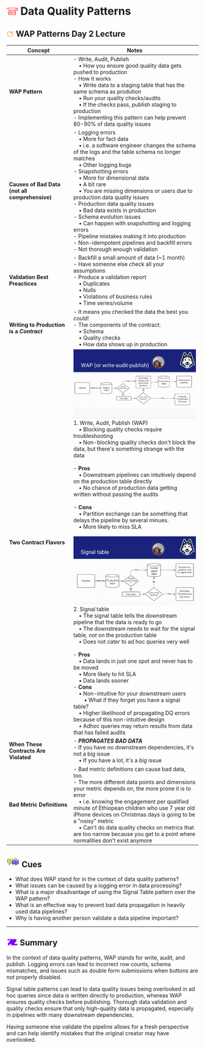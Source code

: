 # <img src="../books.svg" alt="Stack of red books with a graduation cap on top, symbolizing education and achievement, set against a plain background" width="30" height="20" /> Data Quality Patterns

## <img src="../notes.svg" alt="Orange pencil lying diagonally on a white sheet of paper, representing note taking and documentation, with a clean and organized appearance" width="20" height="15" /> WAP Patterns Day 2 Lecture

| Concept                | Notes            |
|---------------------|------------------|
| **WAP Pattern**  | - Write, Audit, Publish <br> &emsp;• How you ensure good quality data gets pushed to production<br>- How it works <br> &emsp;• Write data to a staging table that has the same schema as prodution <br> &emsp;• Run your quality checks/audits <br> &emsp;• If the checks pass, publish staging to production <br>- Implementing this pattern can help prevent 80-90% of data quality issues |
| **Causes of Bad Data (not all comprehensive)**  | - Logging errors <br> &emsp;• More for fact data<br> &emsp;• i.e. a software engineer changes the schema of the logs and the table schema no longer matches <br> &emsp;• Other logging bugs<br>- Snapshotting errors<br> &emsp;• More for dimensional data<br> &emsp;• A bit rare<br> &emsp;• You are missing dimensions or users due to production data quality issues<br>- Production data quality issues <br> &emsp;• Bad data exists in production<br>- Schema evolution issues<br> &emsp;• Can happen with snapshotting and logging errors<br>- Pipeline mistakes making it into production<br>- Non-idempotent pipelines and backfill errors<br>- Not thorough enough validation |
| **Validation Best Preactices**  | - Backfill a small amount of data (~1 month)<br>- Have someone else check all your assumptions<br>- Produce a validation report <br> &emsp;• Duplicates <br> &emsp;• Nulls <br> &emsp;• Violations of business rules <br> &emsp;• Time series/volume  |
| **Writing to Production is a *Contract***  | - It means you checked the data the best you could!<br>- The components of the contract: <br> &emsp;• Schema<br> &emsp;• Quality checks<br> &emsp;• How data shows up in production |
| **Two Contract Flavors**  | ![WAP flow](wap_diagram.png)<br>1. Write, Audit, Publish (WAP) <br> &emsp;• Blocking quality checks require troubleshooting<br> &emsp;• Non-blocking quality checks don't block the data, but there's something strange with the data <br><br>- **Pros** <br> &emsp;• Downstream pipelines can intuitively depend on the production table directly<br> &emsp;• No chance of production data getting written without passing the audits<br><br>- **Cons** <br> &emsp;• Partition exchange can be something that delays the pipeline by several minues. <br> &emsp;• More likely to miss SLA<br><br>![Signal Table](signal_table_diagram.png)<br>2. Signal table <br> &emsp;• The signal table tells the downstream pipeline that the data is ready to go <br> &emsp;• The downstream needs to wait for the signal table, *not* on the production table <br> &emsp;• Does not cater to ad hoc queries very well <br><br>- **Pros** <br> &emsp;• Data lands in just one spot and never has to be moved<br> &emsp;• More likely to hit SLA <br> &emsp;• Data lands sooner<br>- **Cons** <br> &emsp;• Non-intuitive for your downstream users <br> &emsp;&emsp;• What if they forget you have a signal table? <br> &emsp;• Higher likelihood of propagating DQ errors because of this non-intuitive design<br> &emsp;• Adhoc queries may return results from data that has failed audits|
| **When These Contracts Are Violated**  | - ***PROPAGATES BAD DATA*** <br>- If you have no downstream dependencies, it's not a big issue <br>&emsp;• If you have a lot, it's a *big* issue |
| **Bad Metric Definitions**  | - Bad metric definitions can cause bad data, too. <br>- The more different data points and dimensions your metric depends on, the more prone it is to error <br> &emsp;• i.e. knowing the engagement per qualified minute of Ethiopean children who use 7 year old iPhone devices on Christmas days is going to be a "noisy" metric <br> &emsp;• Can't do data quality checks on metrics that are too narrow because you get to a point where normalities don't exist anymore|

## <img src="../question-and-answer.svg" alt="Two speech bubbles, one with a large letter Q and the other with a large letter A, representing a question and answer exchange in a friendly and approachable style" width="35" height="28" /> Cues

- What does WAP stand for in the context of data quality patterns?
- What issues can be caused by a logging error in data processing?
- What is a major disadvantage of using the Signal Table pattern over the WAP pattern?
- What is an effective way to prevent bad data propagation in heavily used data pipelines?
- Why is having another person validate a data pipeline important?

---

## <img src="../summary.svg" alt="Rolled parchment scroll with visible lines, symbolizing a summary or conclusion, placed on a neutral background" width="30" height="18" /> Summary

In the context of data quality patterns, WAP stands for write, audit, and publish. Logging errors can lead to incorrect row counts, schema mismatches, and issues such as double form submissions when buttons are not properly disabled.

Signal table patterns can lead to data quality issues being overlooked in ad hoc queries since data is written directly to production, whereas WAP ensures quality checks before publishing. Thorough data validation and quality checks ensure that only high-quality data is propagated, especially in pipelines with many downstream dependencies.

Having someone else validate the pipeline allows for a fresh perspective and can help identify mistakes that the original creator may have overlooked.
